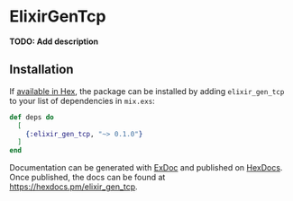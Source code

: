 # ElixirGenTcp

**TODO: Add description**

## Installation

If [available in Hex](https://hex.pm/docs/publish), the package can be installed
by adding `elixir_gen_tcp` to your list of dependencies in `mix.exs`:

```elixir
def deps do
  [
    {:elixir_gen_tcp, "~> 0.1.0"}
  ]
end
```

Documentation can be generated with [ExDoc](https://github.com/elixir-lang/ex_doc)
and published on [HexDocs](https://hexdocs.pm). Once published, the docs can
be found at <https://hexdocs.pm/elixir_gen_tcp>.

